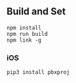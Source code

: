 

## Build and Set

```
npm install
npm run build
npm link -g
```

### iOS

```
pip3 install pbxproj
```